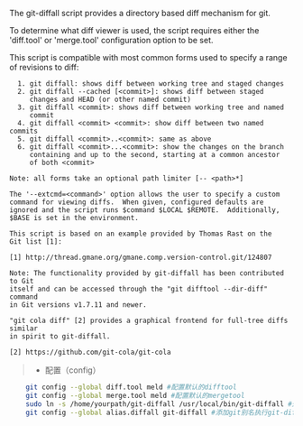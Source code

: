 The git-diffall script provides a directory based diff mechanism
for git.

To determine what diff viewer is used, the script requires either
the 'diff.tool' or 'merge.tool' configuration option to be set.

This script is compatible with most common forms used to specify a
range of revisions to diff:

```text
  1. git diffall: shows diff between working tree and staged changes
  2. git diffall --cached [<commit>]: shows diff between staged
     changes and HEAD (or other named commit)
  3. git diffall <commit>: shows diff between working tree and named
     commit
  4. git diffall <commit> <commit>: show diff between two named commits
  5. git diffall <commit>..<commit>: same as above
  6. git diffall <commit>...<commit>: show the changes on the branch
     containing and up to the second, starting at a common ancestor
     of both <commit>

Note: all forms take an optional path limiter [-- <path>*]

The '--extcmd=<command>' option allows the user to specify a custom
command for viewing diffs.  When given, configured defaults are
ignored and the script runs $command $LOCAL $REMOTE.  Additionally,
$BASE is set in the environment.

This script is based on an example provided by Thomas Rast on the
Git list [1]:

[1] http://thread.gmane.org/gmane.comp.version-control.git/124807

Note: The functionality provided by git-diffall has been contributed to Git
itself and can be accessed through the "git difftool --dir-diff" command
in Git versions v1.7.11 and newer.

"git cola diff" [2] provides a graphical frontend for full-tree diffs similar
in spirit to git-diffall.

[2] https://github.com/git-cola/git-cola
```

>* 配置（config）
```sh
    git config --global diff.tool meld #配置默认的difftool
    git config --global merge.tool meld #配置默认的mergetool
    sudo ln -s /home/yourpath/git-diffall /usr/local/bin/git-diffall #通过软链接建立系统命令
    git config --global alias.diffall git-diffall #添加git别名执行git-diffall功能
```
